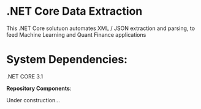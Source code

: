 # .NET Core Data Extraction

This .NET Core solutuon automates XML / JSON extraction and parsing, to feed Machine Learning and Quant Finance applications

# System Dependencies:

.NET CORE 3.1

**Repository Components**:

Under construction...